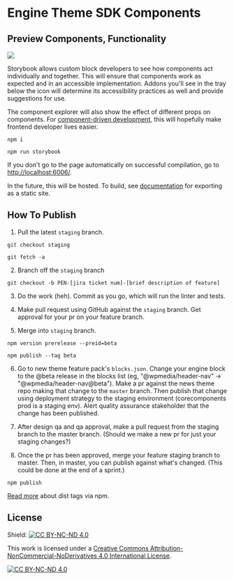 # Engine Theme SDK Components

## Preview Components, Functionality
<a href="https://github.com/storybooks/storybook" target="_blank" ><img src="https://raw.githubusercontent.com/storybooks/brand/master/badge/badge-storybook.svg"></a>

Storybook allows custom block developers to see how components act individually and together. This will ensure that components work as expected and in an accessible implementation. Addons you'll see in the tray below the icon will determine its accessibility practices as well and provide suggestions for use.

The component explorer will also show the effect of different props on components. For [component-driven development](https://blog.hichroma.com/component-driven-development-ce1109d56c8e), this will hopefully make frontend developer lives easier.

`npm i`

`npm run storybook`

If you don't go to the page automatically on successful compilation, go to [http://localhost:6006/](http://localhost:6006/). 

In the future, this will be hosted. To build, see [documentation](https://storybook.js.org/docs/basics/exporting-storybook/) for exporting as a static site.

## How To Publish

1. Pull the latest `staging` branch. 

`git checkout staging`

`git fetch -a`

2. Branch off the `staging` branch

`git checkout -b PEN-[jira ticket num]-[brief description of feature]`

3. Do the work (heh). Commit as you go, which will run the linter and tests.

4. Make pull request using GitHub against the `staging` branch. Get approval for your pr on your feature branch. 

5. Merge into `staging` branch. 

`npm version prerelease --preid=beta`

 `npm publish --tag beta`

6. Go to new theme feature pack's `blocks.json`. Change your engine block to the @beta release in the blocks list (eg, "@wpmedia/header-nav" -> "@wpmedia/header-nav@beta"). Make a pr against the news theme repo making that change to the `master` branch. Then publish that change using deployment strategy to the staging environment (corecomponents prod is a staging env). Alert quality assurance stakeholder that the change has been published.

7. After design qa and qa approval, make a pull request from the staging branch to the master branch. (Should we make a new pr for just your staging changes?) 

8. Once the pr has been approved, merge your feature staging branch to master. Then, in master, you can publish against what's changed. (This could be done at the end of a sprint.)

`npm publish`

[Read more](https://docs.npmjs.com/adding-dist-tags-to-packages) about dist tags via npm.

## License

Shield: [![CC BY-NC-ND 4.0][cc-by-shield]][cc-by-nc-nd]

This work is licensed under a
[Creative Commons Attribution-NonCommercial-NoDerivatives 4.0 International License][cc-by-nc-nd].

[![CC BY-NC-ND 4.0][cc-by-image]][cc-by-nc-nd]

[cc-by-nc-nd]: https://creativecommons.org/licenses/by-nc-nd/4.0/
[cc-by-image]: https://licensebuttons.net/l/by-nc-nd/3.0/88x31.png
[cc-by-shield]: https://img.shields.io/badge/License-CC%20BY--NC--ND%204.0-lightgrey.svg
